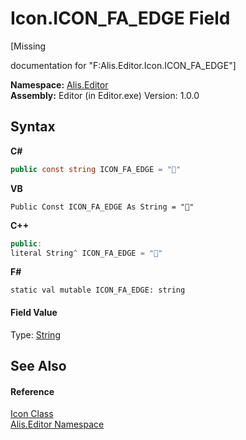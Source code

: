 # Icon.ICON_FA_EDGE Field
 

\[Missing <summary> documentation for "F:Alis.Editor.Icon.ICON_FA_EDGE"\]

**Namespace:**&nbsp;<a href="b150ade4-39de-a232-5f06-d3cdc1b2c538">Alis.Editor</a><br />**Assembly:**&nbsp;Editor (in Editor.exe) Version: 1.0.0

## Syntax

**C#**<br />
``` C#
public const string ICON_FA_EDGE = ""
```

**VB**<br />
``` VB
Public Const ICON_FA_EDGE As String = ""
```

**C++**<br />
``` C++
public:
literal String^ ICON_FA_EDGE = ""
```

**F#**<br />
``` F#
static val mutable ICON_FA_EDGE: string
```


#### Field Value
Type: <a href="https://docs.microsoft.com/dotnet/api/system.string" target="_blank">String</a>

## See Also


#### Reference
<a href="cc0f883c-67f8-f772-c6d7-a60b129f22a7">Icon Class</a><br /><a href="b150ade4-39de-a232-5f06-d3cdc1b2c538">Alis.Editor Namespace</a><br />
